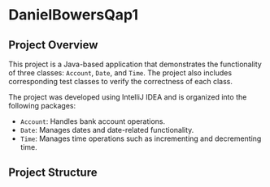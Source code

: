 # DanielBowersQap1

## Project Overview
This project is a Java-based application that demonstrates the functionality of three classes: `Account`, `Date`, and `Time`. The project also includes corresponding test classes to verify the correctness of each class.

The project was developed using IntelliJ IDEA and is organized into the following packages:
- `Account`: Handles bank account operations.
- `Date`: Manages dates and date-related functionality.
- `Time`: Manages time operations such as incrementing and decrementing time.

## Project Structure

